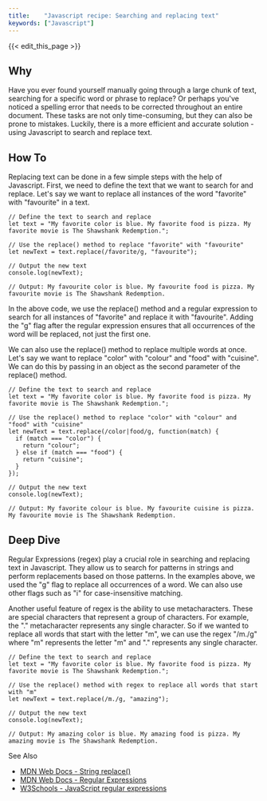 ```yaml
---
title:    "Javascript recipe: Searching and replacing text"
keywords: ["Javascript"]
---
```


{{< edit_this_page >}}

## Why

Have you ever found yourself manually going through a large chunk of text, searching for a specific word or phrase to replace? Or perhaps you've noticed a spelling error that needs to be corrected throughout an entire document. These tasks are not only time-consuming, but they can also be prone to mistakes. Luckily, there is a more efficient and accurate solution - using Javascript to search and replace text. 

## How To

Replacing text can be done in a few simple steps with the help of Javascript. First, we need to define the text that we want to search for and replace. Let's say we want to replace all instances of the word "favorite" with "favourite" in a text.

```
// Define the text to search and replace
let text = "My favorite color is blue. My favorite food is pizza. My favorite movie is The Shawshank Redemption.";

// Use the replace() method to replace "favorite" with "favourite"
let newText = text.replace(/favorite/g, "favourite");

// Output the new text
console.log(newText);

// Output: My favourite color is blue. My favourite food is pizza. My favourite movie is The Shawshank Redemption.
```

In the above code, we use the replace() method and a regular expression to search for all instances of "favorite" and replace it with "favourite". Adding the "g" flag after the regular expression ensures that all occurrences of the word will be replaced, not just the first one.

We can also use the replace() method to replace multiple words at once. Let's say we want to replace "color" with "colour" and "food" with "cuisine". We can do this by passing in an object as the second parameter of the replace() method.

```
// Define the text to search and replace
let text = "My favorite color is blue. My favorite food is pizza. My favorite movie is The Shawshank Redemption.";

// Use the replace() method to replace "color" with "colour" and "food" with "cuisine"
let newText = text.replace(/color|food/g, function(match) {
  if (match === "color") {
    return "colour";
  } else if (match === "food") {
    return "cuisine";
  }
});

// Output the new text
console.log(newText);

// Output: My favorite colour is blue. My favourite cuisine is pizza. My favourite movie is The Shawshank Redemption.
```

## Deep Dive

Regular Expressions (regex) play a crucial role in searching and replacing text in Javascript. They allow us to search for patterns in strings and perform replacements based on those patterns. In the examples above, we used the "g" flag to replace all occurrences of a word. We can also use other flags such as "i" for case-insensitive matching.

Another useful feature of regex is the ability to use metacharacters. These are special characters that represent a group of characters. For example, the "." metacharacter represents any single character. So if we wanted to replace all words that start with the letter "m", we can use the regex "/m./g" where "m" represents the letter "m" and "." represents any single character.

```
// Define the text to search and replace
let text = "My favorite color is blue. My favorite food is pizza. My favorite movie is The Shawshank Redemption.";

// Use the replace() method with regex to replace all words that start with "m"
let newText = text.replace(/m./g, "amazing");

// Output the new text
console.log(newText);

// Output: My amazing color is blue. My amazing food is pizza. My amazing movie is The Shawshank Redemption.
```

See Also

- [MDN Web Docs - String replace()](https://developer.mozilla.org/en-US/docs/Web/JavaScript/Reference/Global_Objects/String/replace)
- [MDN Web Docs - Regular Expressions](https://developer.mozilla.org/en-US/docs/Web/JavaScript/Guide/Regular_Expressions)
- [W3Schools - JavaScript regular expressions](https://www.w3schools.com/js/js_regexp.asp)